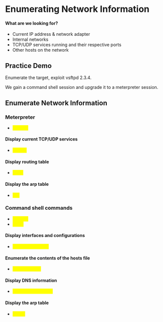 # Enumerating Network Information

#### What are we looking for?

* Current IP address & network adapter
* Internal networks
* TCP/UDP services running and their respective ports
* Other hosts on the network

## Practice Demo

Enumerate the target, exploit vsftpd 2.3.4.

We gain a command shell session and upgrade it to a meterpreter session.

## Enumerate Network Information

### Meterpreter&#x20;

* <mark style="color:yellow;">ifconfig</mark>

#### Display current TCP/UDP services

* <mark style="color:yellow;">netstat</mark>

#### Display routing table

* <mark style="color:yellow;">route</mark>

#### Display the arp table

* <mark style="color:yellow;">arp</mark>&#x20;

### Command shell commands

* <mark style="color:yellow;">ifconfig</mark>
* <mark style="color:yellow;">ip a s</mark>

#### Display interfaces and configurations

* <mark style="color:yellow;">cat /etc/networks</mark>

#### Enumerate the contents of the hosts file

* <mark style="color:yellow;">cat /etc/hosts</mark>

#### Display DNS information

* <mark style="color:yellow;">cat /etc/resolv.conf</mark>

#### Display the arp table

* <mark style="color:yellow;">arp -a</mark>
